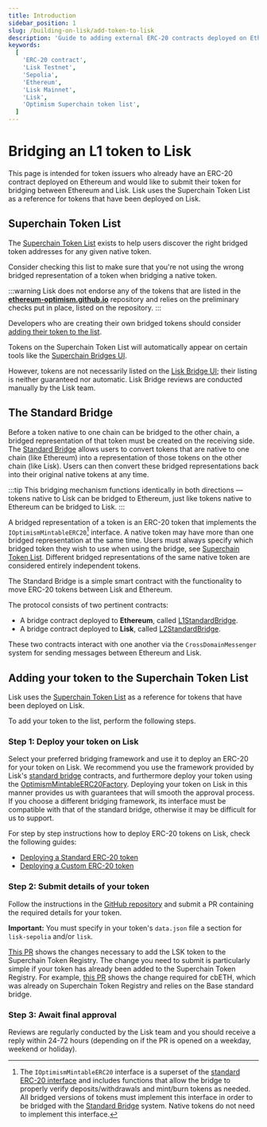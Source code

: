 ```yaml
---
title: Introduction
sidebar_position: 1
slug: /building-on-lisk/add-token-to-lisk
description: 'Guide to adding external ERC-20 contracts deployed on Ethereum to Lisk network.'
keywords:
  [
    'ERC-20 contract',
    'Lisk Testnet',
    'Sepolia',
    'Ethereum',
    'Lisk Mainnet',
    'Lisk',
    'Optimism Superchain token list',
  ]
---
```


# Bridging an L1 token to Lisk
This page is intended for token issuers who already have an ERC-20 contract deployed on Ethereum and would like to submit their token for bridging between Ethereum and Lisk. 
Lisk uses the Superchain Token List as a reference for tokens that have been deployed on Lisk.

## Superchain Token List
The [Superchain Token List](https://github.com/ethereum-optimism/ethereum-optimism.github.io) exists to help users discover the right bridged token addresses for any given native token.

Consider checking this list to make sure that you're not using the wrong bridged representation of a token when bridging a native token.
<!-- TODO: Add reference to Bridges tokens addresses page, once created for Lisk: https://docs.optimism.io/builders/app-developers/bridging/standard-bridge#searching-the-token-list -->

:::warning
Lisk does not endorse any of the tokens that are listed in the [**ethereum-optimism.github.io**](https://github.com/ethereum-optimism/ethereum-optimism.github.io) repository and relies on the preliminary checks put in place, listed on the repository.
:::

Developers who are creating their own bridged tokens should consider [adding their token to the list](#adding-your-token-to-the-list).

Tokens on the Superchain Token List will automatically appear on certain tools like the [Superchain Bridges UI](https://app.optimism.io/bridge).

However, tokens are not necessarily listed on the [Lisk Bridge UI](https://bridge.lisk.com/bridge/lisk); their listing is neither guaranteed nor automatic.
Lisk Bridge reviews are conducted manually by the Lisk team.

## The Standard Bridge
Before a token native to one chain can be bridged to the other chain, a bridged representation of that token must be created on the receiving side.
The [Standard Bridge](https://docs.optimism.io/builders/app-developers/bridging/standard-bridge) allows users to convert tokens that are native to one chain (like Ethereum) into a representation of those tokens on the other chain (like Lisk).
Users can then convert these bridged representations back into their original native tokens at any time.

:::tip
This bridging mechanism functions identically in both directions — tokens native to Lisk can be bridged to Ethereum, just like tokens native to Ethereum can be bridged to Lisk.
:::

A bridged representation of a token is an ERC-20 token that implements the `IOptimismMintableERC20`[^1] interface. 
A native token may have more than one bridged representation at the same time.
Users must always specify which bridged token they wish to use when using the bridge, see [Superchain Token List](#superchain-token-list).
Different bridged representations of the same native token are considered entirely independent tokens.

The Standard Bridge is a simple smart contract with the functionality to move ERC-20 tokens between Lisk and Ethereum.

The protocol consists of two pertinent contracts:

- A bridge contract deployed to **Ethereum**, called [L1StandardBridge](https://etherscan.io/address/0x2658723Bf70c7667De6B25F99fcce13A16D25d08). 
- A bridge contract deployed to **Lisk**, called [L2StandardBridge](https://blockscout.lisk.com/address/0x4200000000000000000000000000000000000010).

These two contracts interact with one another via the `CrossDomainMessenger` system for sending messages between Ethereum and Lisk.

[^1]: The `IOptimismMintableERC20` interface is a superset of the [standard ERC-20 interface](https://eips.ethereum.org/EIPS/eip-20) and includes functions that allow the bridge to properly verify deposits/withdrawals and mint/burn tokens as needed.
All bridged versions of tokens must implement this interface in order to be bridged with the [Standard Bridge](#the-standard-bridge) system.
Native tokens do not need to implement this interface.


## Adding your token to the Superchain Token List

Lisk uses the [Superchain Token List](https://github.com/ethereum-optimism/ethereum-optimism.github.io/blob/master/optimism.tokenlist.json) as a reference for tokens that have been deployed on Lisk.

To add your token to the list, perform the following steps.

### Step 1: Deploy your token on Lisk
Select your preferred bridging framework and use it to deploy an ERC-20 for your token on Lisk.
We recommend you use the framework provided by Lisk's [standard bridge](https://github.com/ethereum-optimism/specs/blob/main/specs/protocol/bridges.md) contracts, and furthermore deploy your token using the [OptimismMintableERC20Factory](https://docs.lisk.com/contracts#lisk-l2). 
Deploying your token on Lisk in this manner provides us with guarantees that will smooth the approval process.
If you choose a different bridging framework, its interface must be compatible with that of the standard bridge, otherwise it may be difficult for us to support.

For step by step instructions how to deploy ERC-20 tokens on Lisk, check the following guides:

- [Deploying a Standard ERC-20 token](./standard-token.md)
- [Deploying a Custom ERC-20 token](./custom-token.mdx)

### Step 2: Submit details of your token
Follow the instructions in the [GitHub repository](https://github.com/ethereum-optimism/ethereum-optimism.github.io) and submit a PR containing the required details for your token.

**Important:** You must specify in your token's `data.json` file a section for `lisk-sepolia` and/or `lisk`.

[This PR](https://github.com/ethereum-optimism/ethereum-optimism.github.io/pull/899) shows the changes necessary to add the LSK token to the Superchain Token Registry.
The change you need to submit is particularly simple if your token has already been added to the Superchain Token Registry.
For example, [this PR](https://github.com/ethereum-optimism/ethereum-optimism.github.io/commit/27ab9b2d3388f7feba3a152e0a0748c73d732a68) shows the change required for cbETH, which was already on Superchain Token Registry and relies on the Base standard bridge.

### Step 3: Await final approval
Reviews are regularly conducted by the Lisk team and you should receive a reply within 24-72 hours (depending on if the PR is opened on a weekday, weekend or holiday).

